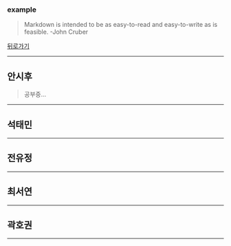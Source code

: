 ### example
> Markdown is intended to be as easy-to-read and easy-to-write as is feasible. -John Cruber

[뒤로가기](./README.md)

* * *
## 안시후
> 공부중...
  
_ _ _
## 석태민
  
_ _ _
## 전유정
  
_ _ _
## 최서연
  
_ _ _
## 곽호권
  
_ _ _
